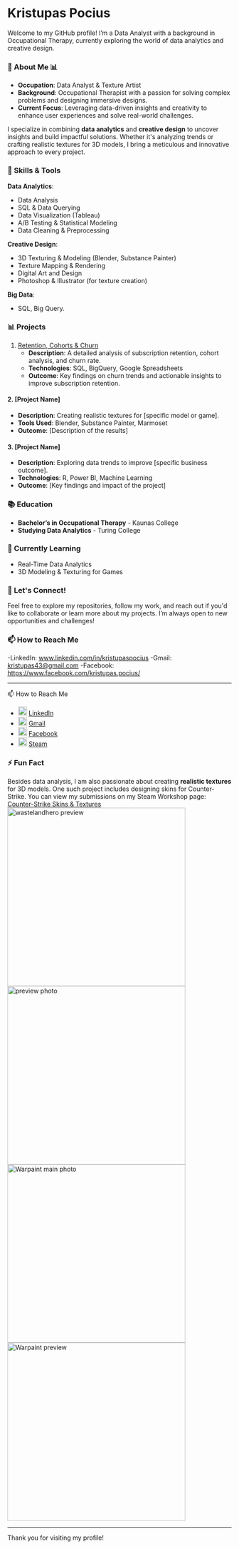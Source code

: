 # Kristupas Pocius

Welcome to my GitHub profile! I’m a Data Analyst with a background in Occupational Therapy, currently exploring the world of data analytics and creative design.

### 🎯 About Me 📊

- **Occupation**: Data Analyst & Texture Artist  
- **Background**: Occupational Therapist with a passion for solving complex problems and designing immersive designs.  
- **Current Focus**: Leveraging data-driven insights and creativity to enhance user experiences and solve real-world challenges.

I specialize in combining **data analytics** and **creative design** to uncover insights and build impactful solutions. Whether it's analyzing trends or crafting realistic textures for 3D models, I bring a meticulous and innovative approach to every project.

### 🔧 Skills & Tools

**Data Analytics**:
- Data Analysis
- SQL & Data Querying
- Data Visualization (Tableau)
- A/B Testing & Statistical Modeling
- Data Cleaning & Preprocessing

**Creative Design**:
- 3D Texturing & Modeling (Blender, Substance Painter)
- Texture Mapping & Rendering
- Digital Art and Design
- Photoshop & Illustrator (for texture creation)

**Big Data**:
- SQL, Big Query.
  
### 📊 Projects

1. [Retention, Cohorts & Churn](https://github.com/TuringCollegeSubmissions/kpociu-MAT2.1.3.git)  
    - **Description**: A detailed analysis of subscription retention, cohort analysis, and churn rate.  
    - **Technologies**: SQL, BigQuery, Google Spreadsheets  
    - **Outcome**: Key findings on churn trends and actionable insights to improve subscription retention.

      
#### 2. **[Project Name]**  
- **Description**: Creating realistic textures for [specific model or game].  
- **Tools Used**: Blender, Substance Painter, Marmoset  
- **Outcome**: [Description of the results]

#### 3. **[Project Name]**  
- **Description**: Exploring data trends to improve [specific business outcome].  
- **Technologies**: R, Power BI, Machine Learning  
- **Outcome**: [Key findings and impact of the project]

### 📚 Education

- **Bachelor’s in Occupational Therapy** - Kaunas College  
- **Studying Data Analytics** - Turing College  

### 🌱 Currently Learning
- Real-Time Data Analytics
- 3D Modeling & Texturing for Games

### 💬 Let's Connect!  
Feel free to explore my repositories, follow my work, and reach out if you'd like to collaborate or learn more about my projects. I’m always open to new opportunities and challenges!

### 📫 How to Reach Me
-LinkedIn: www.linkedin.com/in/kristupaspocius 
-Gmail:  kristupas43@gmail.com
-Facebook: https://www.facebook.com/kristupas.pocius/

---


📫 How to Reach Me

- <img src="https://upload.wikimedia.org/wikipedia/commons/a/a0/LinkedIn_icon.svg" alt="LinkedIn" width="20"/> [LinkedIn](https://www.linkedin.com/in/kristupaspocius)  
- <img src="https://upload.wikimedia.org/wikipedia/commons/4/4f/Gmail_Icon.svg" alt="Gmail" width="20"/> [Gmail](mailto:kristupas43@gmail.com)  
- <img src="https://upload.wikimedia.org/wikipedia/commons/5/51/Facebook_f_logo_%282019%29.svg" alt="Facebook" width="20"/> [Facebook](https://www.facebook.com/kristupas.pocius/)  
- <img src="https://upload.wikimedia.org/wikipedia/commons/8/83/Steam_icon_logo.svg" alt="Steam" width="20"/> [Steam](https://steamcommunity.com/id/kypixas)




### ⚡ Fun Fact
Besides data analysis, I am also passionate about creating **realistic textures** for 3D models. One such project includes designing skins for Counter-Strike. You can view my submissions on my Steam Workshop page: [Counter-Strike Skins & Textures](https://steamcommunity.com/id/kypixas/myworkshopfiles/)
<img src="https://github.com/user-attachments/assets/1b61d129-24fb-4e75-97b2-c61e6a8eebea" alt="wastelandhero preview" width="400"/>
<img src="https://github.com/user-attachments/assets/b04f0fc7-e12b-436d-b229-11fa094705ae" alt="preview photo" width="400"/>
<img src="https://github.com/user-attachments/assets/9f1d468d-6474-4d66-a094-4aa5fb22f943" alt="Warpaint main photo" width="400"/>
<img src="https://github.com/user-attachments/assets/4780e4af-96ef-4db0-8f2f-8a70816fb31c" alt="Warpaint preview" width="400"/>






---

Thank you for visiting my profile!
